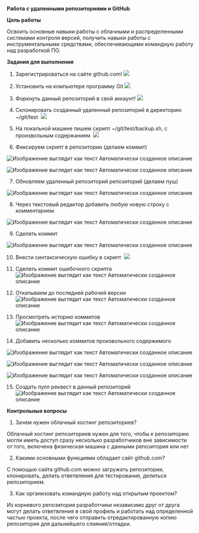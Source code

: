 ﻿**Работа с удаленными репозиториями и GitHub**

**Цель работы**

Освоить основные навыки работы с облачными и распределенными системами контроля версий, получить навыки работы с инструментальными средствами, обеспечивающими командную работу над разработкой ПО.

**Задания для выполнения**

1. Зарегистрироваться на сайте github.com!
![](https://github.com/dvaisluk/0_git_basics/raw/master/images/Aspose.Words.1f887781-5bf5-486c-801f-fb0ff4f93cd1.001.png)
2. Установить на компьютере программу Git
![](https://github.com/dvaisluk/0_git_basics/raw/master/images/Aspose.Words.1f887781-5bf5-486c-801f-fb0ff4f93cd1.002.png)

3. Форкнуть данный репозиторий в свой аккаунт!
![](https://github.com/dvaisluk/0_git_basics/raw/master/images/Aspose.Words.1f887781-5bf5-486c-801f-fb0ff4f93cd1.003.png)
4. Склонировать созданный удаленный репозиторий в директорию ~/git/test 
![](https://github.com/dvaisluk/0_git_basics/raw/master/images/Aspose.Words.1f887781-5bf5-486c-801f-fb0ff4f93cd1.004.png)
5. На локальной машине пишем скрипт ~/git/test/backup.sh, с произвольным содержанием 
![](https://github.com/dvaisluk/0_git_basics/raw/master/images/Aspose.Words.1f887781-5bf5-486c-801f-fb0ff4f93cd1.005.png)

6. Фиксируем скрипт в репозитории (делаем коммит) 

![Изображение выглядит как текст Автоматически созданное описание](https://github.com/dvaisluk/0_git_basics/raw/master/images/Aspose.Words.1f887781-5bf5-486c-801f-fb0ff4f93cd1.006.png)

![Изображение выглядит как текст Автоматически созданное описание](https://github.com/dvaisluk/0_git_basics/raw/master/images/Aspose.Words.1f887781-5bf5-486c-801f-fb0ff4f93cd1.007.png)

7. Обновляем удаленный репозиторий репозиторий (делаем пуш) 

![Изображение выглядит как текст Автоматически созданное описание](https://github.com/dvaisluk/0_git_basics/raw/master/images/Aspose.Words.1f887781-5bf5-486c-801f-fb0ff4f93cd1.008.png)

8. Через текстовый редактор добавить любую новую строку с комментарием 

![Изображение выглядит как текст Автоматически созданное описание](https://github.com/dvaisluk/0_git_basics/raw/master/images/Aspose.Words.1f887781-5bf5-486c-801f-fb0ff4f93cd1.009.png)

9. Сделать коммит 

![Изображение выглядит как текст Автоматически созданное описание](https://github.com/dvaisluk/0_git_basics/raw/master/images/Aspose.Words.1f887781-5bf5-486c-801f-fb0ff4f93cd1.010.png)

10. Внести синтаксическую ошибку в скрипт 
![](https://github.com/dvaisluk/0_git_basics/raw/master/images/Aspose.Words.1f887781-5bf5-486c-801f-fb0ff4f93cd1.011.png)

11. Сделать коммит ошибочного скрипта 
![Изображение выглядит как текст Автоматически созданное описание](https://github.com/dvaisluk/0_git_basics/raw/master/images/Aspose.Words.1f887781-5bf5-486c-801f-fb0ff4f93cd1.012.png)

12. Откатываем до последней рабочей версии 
![Изображение выглядит как текст Автоматически созданное описание](https://github.com/dvaisluk/0_git_basics/raw/master/images/Aspose.Words.1f887781-5bf5-486c-801f-fb0ff4f93cd1.013.png)

13. Просмотреть историю коммитов 
![Изображение выглядит как текст Автоматически созданное описание](https://github.com/dvaisluk/0_git_basics/raw/master/images/Aspose.Words.1f887781-5bf5-486c-801f-fb0ff4f93cd1.014.png)

14. Добавить несколько коммитов произвольного содержимого 

![Изображение выглядит как текст Автоматически созданное описание](https://github.com/dvaisluk/0_git_basics/raw/master/images/Aspose.Words.1f887781-5bf5-486c-801f-fb0ff4f93cd1.015.png)

![Изображение выглядит как текст Автоматически созданное описание](https://github.com/dvaisluk/0_git_basics/raw/master/images/Aspose.Words.1f887781-5bf5-486c-801f-fb0ff4f93cd1.016.png)

![Изображение выглядит как текст Автоматически созданное описание](https://github.com/dvaisluk/0_git_basics/raw/master/images/Aspose.Words.1f887781-5bf5-486c-801f-fb0ff4f93cd1.017.png)

15. Создать пулл реквест в данный репозиторий 
![Изображение выглядит как текст Автоматически созданное описание](https://github.com/dvaisluk/0_git_basics/raw/master/images/Aspose.Words.1f887781-5bf5-486c-801f-fb0ff4f93cd1.018.png)

**Контрольные вопросы**

1. Зачем нужен облачный хостинг репозиториев?

Облачный хостинг репозиториев нужен для того, чтобы к репозиторию могли иметь доступ сразу несколько разработчиков вне зависимости от того, включена физическая машина с данными репозитория или нет

2. Какими основными функциями обладает сайт github.com?

С помощью сайта github.com можно загружать репозитории, клонировать, делать ответвления для тестирования, делиться репозиторием.

3. Как организовать командную работу над открытым проектом?

Из корневого репозитория разработчики независимо друг от друга могут делать ответвления в свой профиль и работать над определенной частью проекта, после чего отправить отредактированную копию репозитория для дальнейшего слияния/отладки.

